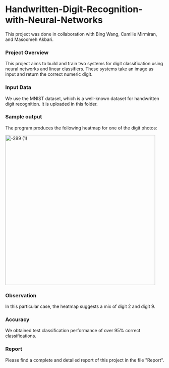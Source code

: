 # Handwritten-Digit-Recognition-with-Neural-Networks
This project was done in collaboration with Bing Wang, Camille Mirmiran, and Masoomeh Akbari.
### Project Overview
This project aims to build and train two systems for digit classification using neural networks and linear classifiers. These systems take an image as input and return the correct numeric digit.
### Input Data
We use the MNIST dataset, which is a well-known dataset for handwritten digit recognition. It is uploaded in this folder.

### Sample output

The program produces the following heatmap for one of the digit photos:

<img width="475" alt="-299 (1)" src="https://github.com/Beh-naz/Handwritten-Digit-Recognition-with-Neural-Networks/assets/141075639/7feac9e3-ebae-4b2e-a0d5-5cc7443b786a">

### Observation
In this particular case, the heatmap suggests a mix of digit 2 and digit 9. 

### Accuracy
We obtained test classification performance of over 95% correct classifications.

### Report
Please find a complete and detailed report of this project in the file "Report".
